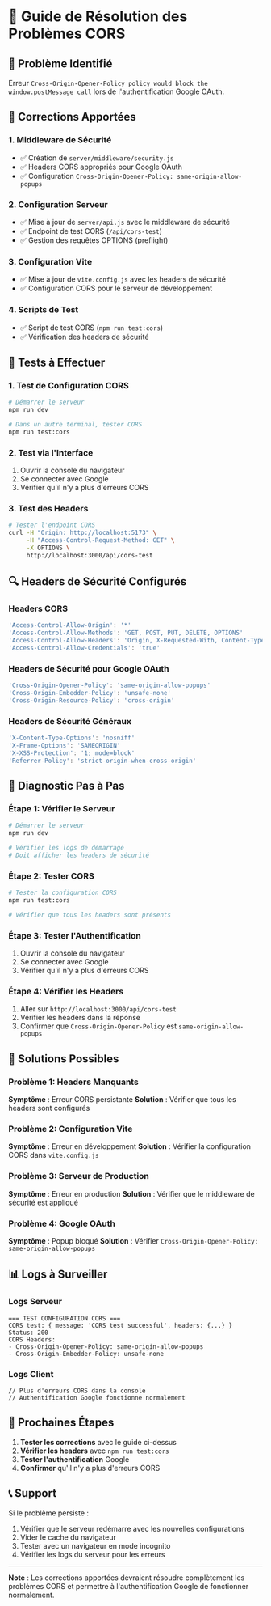 # 🔧 Guide de Résolution des Problèmes CORS

## 🚨 Problème Identifié

Erreur `Cross-Origin-Opener-Policy policy would block the window.postMessage call` lors de l'authentification Google OAuth.

## 🔧 Corrections Apportées

### 1. **Middleware de Sécurité**
- ✅ Création de `server/middleware/security.js`
- ✅ Headers CORS appropriés pour Google OAuth
- ✅ Configuration `Cross-Origin-Opener-Policy: same-origin-allow-popups`

### 2. **Configuration Serveur**
- ✅ Mise à jour de `server/api.js` avec le middleware de sécurité
- ✅ Endpoint de test CORS (`/api/cors-test`)
- ✅ Gestion des requêtes OPTIONS (preflight)

### 3. **Configuration Vite**
- ✅ Mise à jour de `vite.config.js` avec les headers de sécurité
- ✅ Configuration CORS pour le serveur de développement

### 4. **Scripts de Test**
- ✅ Script de test CORS (`npm run test:cors`)
- ✅ Vérification des headers de sécurité

## 🧪 Tests à Effectuer

### 1. **Test de Configuration CORS**
```bash
# Démarrer le serveur
npm run dev

# Dans un autre terminal, tester CORS
npm run test:cors
```

### 2. **Test via l'Interface**
1. Ouvrir la console du navigateur
2. Se connecter avec Google
3. Vérifier qu'il n'y a plus d'erreurs CORS

### 3. **Test des Headers**
```bash
# Tester l'endpoint CORS
curl -H "Origin: http://localhost:5173" \
     -H "Access-Control-Request-Method: GET" \
     -X OPTIONS \
     http://localhost:3000/api/cors-test
```

## 🔍 Headers de Sécurité Configurés

### **Headers CORS**
```javascript
'Access-Control-Allow-Origin': '*'
'Access-Control-Allow-Methods': 'GET, POST, PUT, DELETE, OPTIONS'
'Access-Control-Allow-Headers': 'Origin, X-Requested-With, Content-Type, Accept, Authorization'
'Access-Control-Allow-Credentials': 'true'
```

### **Headers de Sécurité pour Google OAuth**
```javascript
'Cross-Origin-Opener-Policy': 'same-origin-allow-popups'
'Cross-Origin-Embedder-Policy': 'unsafe-none'
'Cross-Origin-Resource-Policy': 'cross-origin'
```

### **Headers de Sécurité Généraux**
```javascript
'X-Content-Type-Options': 'nosniff'
'X-Frame-Options': 'SAMEORIGIN'
'X-XSS-Protection': '1; mode=block'
'Referrer-Policy': 'strict-origin-when-cross-origin'
```

## 🐛 Diagnostic Pas à Pas

### Étape 1: Vérifier le Serveur
```bash
# Démarrer le serveur
npm run dev

# Vérifier les logs de démarrage
# Doit afficher les headers de sécurité
```

### Étape 2: Tester CORS
```bash
# Tester la configuration CORS
npm run test:cors

# Vérifier que tous les headers sont présents
```

### Étape 3: Tester l'Authentification
1. Ouvrir la console du navigateur
2. Se connecter avec Google
3. Vérifier qu'il n'y a plus d'erreurs CORS

### Étape 4: Vérifier les Headers
1. Aller sur `http://localhost:3000/api/cors-test`
2. Vérifier les headers dans la réponse
3. Confirmer que `Cross-Origin-Opener-Policy` est `same-origin-allow-popups`

## 🔧 Solutions Possibles

### Problème 1: Headers Manquants
**Symptôme** : Erreur CORS persistante
**Solution** : Vérifier que tous les headers sont configurés

### Problème 2: Configuration Vite
**Symptôme** : Erreur en développement
**Solution** : Vérifier la configuration CORS dans `vite.config.js`

### Problème 3: Serveur de Production
**Symptôme** : Erreur en production
**Solution** : Vérifier que le middleware de sécurité est appliqué

### Problème 4: Google OAuth
**Symptôme** : Popup bloqué
**Solution** : Vérifier `Cross-Origin-Opener-Policy: same-origin-allow-popups`

## 📊 Logs à Surveiller

### Logs Serveur
```
=== TEST CONFIGURATION CORS ===
CORS test: { message: 'CORS test successful', headers: {...} }
Status: 200
CORS Headers:
- Cross-Origin-Opener-Policy: same-origin-allow-popups
- Cross-Origin-Embedder-Policy: unsafe-none
```

### Logs Client
```
// Plus d'erreurs CORS dans la console
// Authentification Google fonctionne normalement
```

## 🚀 Prochaines Étapes

1. **Tester les corrections** avec le guide ci-dessus
2. **Vérifier les headers** avec `npm run test:cors`
3. **Tester l'authentification** Google
4. **Confirmer** qu'il n'y a plus d'erreurs CORS

## 📞 Support

Si le problème persiste :
1. Vérifier que le serveur redémarre avec les nouvelles configurations
2. Vider le cache du navigateur
3. Tester avec un navigateur en mode incognito
4. Vérifier les logs du serveur pour les erreurs

---

**Note** : Les corrections apportées devraient résoudre complètement les problèmes CORS et permettre à l'authentification Google de fonctionner normalement. 